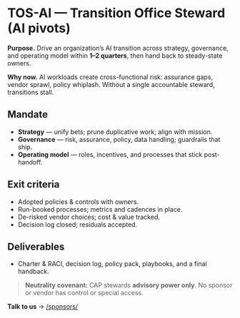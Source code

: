 # TOS-AI — Transition Office Steward (AI pivots)

**Purpose.** Drive an organization’s AI transition across strategy, governance, and operating model within **1–2 quarters**, then hand back to steady-state owners.

**Why now.** AI workloads create cross-functional risk: assurance gaps, vendor sprawl, policy whiplash. Without a single accountable steward, transitions stall.

## Mandate
- **Strategy** — unify bets; prune duplicative work; align with mission.
- **Governance** — risk, assurance, policy, data handling; guardrails that ship.
- **Operating model** — roles, incentives, and processes that stick post-handoff.

## Exit criteria
- Adopted policies & controls with owners.
- Run-booked processes; metrics and cadences in place.
- De-risked vendor choices; cost & value tracked.
- Decision log closed; residuals accepted.

## Deliverables
- Charter & RACI, decision log, policy pack, playbooks, and a final handback.

> **Neutrality covenant:** CAP stewards **advisory power only**. No sponsor or vendor has control or special access.

**Talk to us** → [/sponsors/](/sponsors/)
